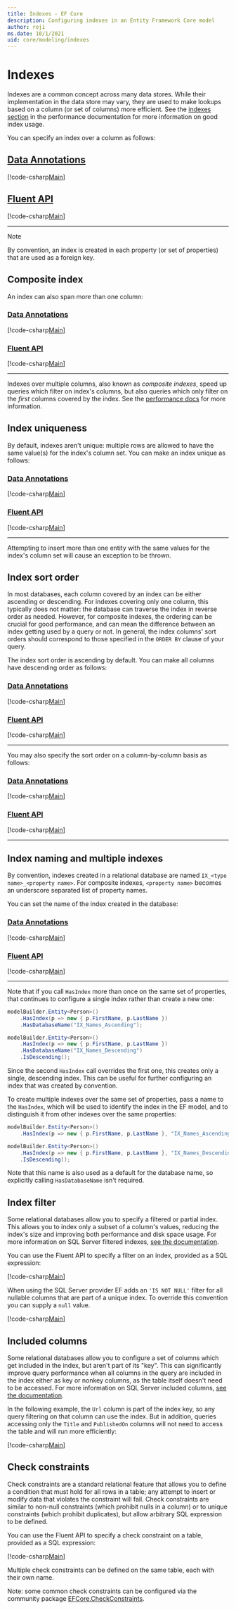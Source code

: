 ```yaml
---
title: Indexes - EF Core
description: Configuring indexes in an Entity Framework Core model
author: roji
ms.date: 10/1/2021
uid: core/modeling/indexes
---
```

# Indexes

Indexes are a common concept across many data stores. While their implementation in the data store may vary, they are used to make lookups based on a column (or set of columns) more efficient. See the [indexes section](xref:core/performance/efficient-querying#use-indexes-properly) in the performance documentation for more information on good index usage.

You can specify an index over a column as follows:

## [Data Annotations](#tab/data-annotations)

[!code-csharp[Main](../../../samples/core/Modeling/IndexesAndConstraints/DataAnnotations/Index.cs?name=Index&highlight=1)]

## [Fluent API](#tab/fluent-api)

[!code-csharp[Main](../../../samples/core/Modeling/IndexesAndConstraints/FluentAPI/Index.cs?name=Index&highlight=4)]

***

> [!NOTE]
> By convention, an index is created in each property (or set of properties) that are used as a foreign key.

## Composite index

An index can also span more than one column:

### [Data Annotations](#tab/data-annotations)

[!code-csharp[Main](../../../samples/core/Modeling/IndexesAndConstraints/DataAnnotations/IndexComposite.cs?name=Composite&highlight=1)]

### [Fluent API](#tab/fluent-api)

[!code-csharp[Main](../../../samples/core/Modeling/IndexesAndConstraints/FluentAPI/IndexComposite.cs?name=Composite&highlight=4)]

***

Indexes over multiple columns, also known as *composite indexes*, speed up queries which filter on index's columns, but also queries which only filter on the *first* columns covered by the index. See the [performance docs](xref:core/performance/efficient-querying#use-indexes-properly) for more information.

## Index uniqueness

By default, indexes aren't unique: multiple rows are allowed to have the same value(s) for the index's column set. You can make an index unique as follows:

### [Data Annotations](#tab/data-annotations)

[!code-csharp[Main](../../../samples/core/Modeling/IndexesAndConstraints/DataAnnotations/IndexUnique.cs?name=IndexUnique&highlight=1)]

### [Fluent API](#tab/fluent-api)

[!code-csharp[Main](../../../samples/core/Modeling/IndexesAndConstraints/FluentAPI/IndexUnique.cs?name=IndexUnique&highlight=5)]

***

Attempting to insert more than one entity with the same values for the index's column set will cause an exception to be thrown.

## Index sort order

In most databases, each column covered by an index can be either ascending or descending. For indexes covering only one column, this typically does not matter: the database can traverse the index in reverse order as needed. However, for composite indexes, the ordering can be crucial for good performance, and can mean the difference between an index getting used by a query or not. In general, the index columns' sort orders should correspond to those specified in the `ORDER BY` clause of your query.

The index sort order is ascending by default. You can make all columns have descending order as follows:

### [Data Annotations](#tab/data-annotations)

[!code-csharp[Main](../../../samples/core/Modeling/IndexesAndConstraints/DataAnnotations/IndexDescending.cs?name=IndexDescending&highlight=1)]

### [Fluent API](#tab/fluent-api)

[!code-csharp[Main](../../../samples/core/Modeling/IndexesAndConstraints/FluentAPI/IndexDescending.cs?name=IndexDescending&highlight=5)]

***

You may also specify the sort order on a column-by-column basis as follows:

### [Data Annotations](#tab/data-annotations)

[!code-csharp[Main](../../../samples/core/Modeling/IndexesAndConstraints/DataAnnotations/IndexDescendingAscending.cs?name=IndexDescendingAscending&highlight=1)]

### [Fluent API](#tab/fluent-api)

[!code-csharp[Main](../../../samples/core/Modeling/IndexesAndConstraints/FluentAPI/IndexDescendingAscending.cs?name=IndexDescendingAscending&highlight=5)]

***

## Index naming and multiple indexes

By convention, indexes created in a relational database are named `IX_<type name>_<property name>`. For composite indexes, `<property name>` becomes an underscore separated list of property names.

You can set the name of the index created in the database:

### [Data Annotations](#tab/data-annotations)

[!code-csharp[Main](../../../samples/core/Modeling/IndexesAndConstraints/DataAnnotations/IndexName.cs?name=IndexName&highlight=1)]

### [Fluent API](#tab/fluent-api)

[!code-csharp[Main](../../../samples/core/Modeling/IndexesAndConstraints/FluentAPI/IndexName.cs?name=IndexName&highlight=5)]

***

Note that if you call `HasIndex` more than once on the same set of properties, that continues to configure a single index rather than create a new one:

```csharp
modelBuilder.Entity<Person>()
    .HasIndex(p => new { p.FirstName, p.LastName })
    .HasDatabaseName("IX_Names_Ascending");

modelBuilder.Entity<Person>()
    .HasIndex(p => new { p.FirstName, p.LastName })
    .HasDatabaseName("IX_Names_Descending")
    .IsDescending();
```

Since the second `HasIndex` call overrides the first one, this creates only a single, descending index. This can be useful for further configuring an index that was created by convention.

To create multiple indexes over the same set of properties, pass a name to the `HasIndex`, which will be used to identify the index in the EF model, and to distinguish it from other indexes over the same properties:

```c#
modelBuilder.Entity<Person>()
    .HasIndex(p => new { p.FirstName, p.LastName }, "IX_Names_Ascending");

modelBuilder.Entity<Person>()
    .HasIndex(p => new { p.FirstName, p.LastName }, "IX_Names_Descending")
    .IsDescending();
```

Note that this name is also used as a default for the database name, so explicitly calling `HasDatabaseName` isn't required.

## Index filter

Some relational databases allow you to specify a filtered or partial index. This allows you to index only a subset of a column's values, reducing the index's size and improving both performance and disk space usage. For more information on SQL Server filtered indexes, [see the documentation](/sql/relational-databases/indexes/create-filtered-indexes).

You can use the Fluent API to specify a filter on an index, provided as a SQL expression:

[!code-csharp[Main](../../../samples/core/Modeling/IndexesAndConstraints/FluentAPI/IndexFilter.cs?name=IndexFilter&highlight=5)]

When using the SQL Server provider EF adds an `'IS NOT NULL'` filter for all nullable columns that are part of a unique index. To override this convention you can supply a `null` value.

[!code-csharp[Main](../../../samples/core/Modeling/IndexesAndConstraints/FluentAPI/IndexNoFilter.cs?name=IndexNoFilter&highlight=6)]

## Included columns

Some relational databases allow you to configure a set of columns which get included in the index, but aren't part of its "key". This can significantly improve query performance when all columns in the query are included in the index either as key or nonkey columns, as the table itself doesn't need to be accessed. For more information on SQL Server included columns, [see the documentation](/sql/relational-databases/indexes/create-indexes-with-included-columns).

In the following example, the `Url` column is part of the index key, so any query filtering on that column can use the index. But in addition, queries accessing only the `Title` and `PublishedOn` columns will not need to access the table and will run more efficiently:

[!code-csharp[Main](../../../samples/core/Modeling/IndexesAndConstraints/FluentAPI/IndexInclude.cs?name=IndexInclude&highlight=5-9)]

## Check constraints

Check constraints are a standard relational feature that allows you to define a condition that must hold for all rows in a table; any attempt to insert or modify data that violates the constraint will fail. Check constraints are similar to non-null constraints (which prohibit nulls in a column) or to unique constraints (which prohibit duplicates), but allow arbitrary SQL expression to be defined.

You can use the Fluent API to specify a check constraint on a table, provided as a SQL expression:

[!code-csharp[Main](../../../samples/core/Modeling/IndexesAndConstraints/FluentAPI/CheckConstraint.cs?name=CheckConstraint&highlight=4)]

Multiple check constraints can be defined on the same table, each with their own name.

Note: some common check constraints can be configured via the community package [EFCore.CheckConstraints](https://github.com/efcore/EFCore.CheckConstraints).
